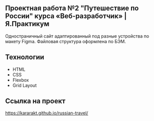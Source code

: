 ## Проектная работа №2 "Путешествие по России" курса «Веб‑разработчик»  | Я.Практикум
Одностраничный сайт адаптированный под разные устройства по макету Figma. Файловая структура оформлена по БЭМ.

## Технологии
- HTML
- CSS
- Flexbox
- Grid Layout

## Ссылка на проект
https://kararakt.github.io/russian-travel/
